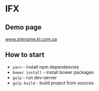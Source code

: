 # IFX

## Demo page
www.sitename.kl.com.ua

## How to start
* `yarn` - install npm dependencies
* `bower install` - install bower packages
* `gulp` - run dev-server
* `gulp build` - build project from sources